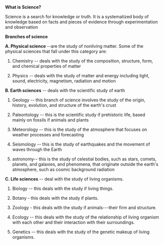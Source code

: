 <!--
.. title: What is Science?
.. slug: what-is-science
.. date: 2020-04-13 13:56:29 UTC+08:00
.. tags: Science
.. category: Science
.. link: 
.. description: 
.. type: text
-->

**What is Science?**

Science is a search for knowledge or truth. It is a systematized body of knowledge based on facts and pieces of evidence through experimentation and observation

**Branches of science**

**A.  Physical science** --are the study of nonliving matter. Some of the physical sciences that fall under this category are:



1.  Chemistry -- deals with the study of the composition, structure, form, and chemical properties of matter

2.  Physics -- deals with the study of matter and energy including light, sound, electricity, magnetism, radiation and motion



**B.  Earth sciences** -- deals with the scientific study of earth



1.  Geology -- this branch of science involves the study of the origin, history, evolution, and structure of the earth's crust

2.  Paleontology -- this is the scientific study if prehistoric life, based mainly on fossils if animals and plants

3.  Meteorology -- this is the study of the atmosphere that focuses on weather processes and forecasting

4.  Seismology -- this is the study of earthquakes and the movement of waves through the Earth

5.  astronomy-- this is the study of celestial bodies, such as stars, comets, planets, and galaxies, and phenomena, that originate outside the earth's atmosphere, such as cosmic background radiation



**C.  Life sciences** -- deal with the study of living organisms.



1.  Biology -- this deals with the study if living things.

2.  Botany - this deals with the study if plants.

3.  Zoology - this deals with the study if animals---their firm and structure.

4.  Ecology -- this deals with the study of the relationship of living organism with each other and their interaction with their surroundings.
5.  Genetics -- this deals with the study of the genetic makeup of living organisms.

